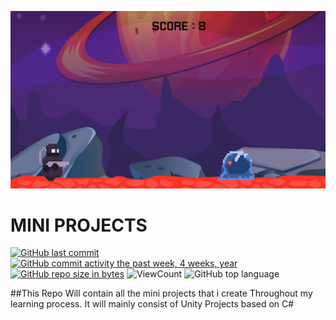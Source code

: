 ![App ScreenShot](https://github.com/Faraz-Ghani/MiniProjects/blob/main/Space%20Slimes%20Mobile/Screenshots/img%202.png)

# MINI PROJECTS

[![GitHub last commit](https://img.shields.io/github/last-commit/Faraz-Ghani/MiniProjects.svg)](https://github.com/Faraz-Ghani/MiniProjects) 
[![GitHub commit activity the past week, 4 weeks, year](https://img.shields.io/github/commit-activity/y/Faraz-Ghani/MiniProjects.svg)](https://github.com/Faraz-Ghani/MiniProjects) 
[![GitHub repo size in bytes](https://img.shields.io/github/repo-size/Faraz-Ghani/MiniProjects.svg)](https://github.com/Faraz-Ghani/MiniProjects)
![ViewCount](https://views.whatilearened.today/views/github/Faraz-Ghani/MiniProjects.svg?cache=remove)
![GitHub top language](https://img.shields.io/github/languages/top/Faraz-Ghani/MiniProjects.svg?style=flat)


##This Repo Will contain all the mini projects that i create Throughout my learning process. It will mainly consist of Unity Projects based on C#
